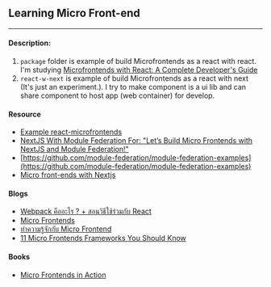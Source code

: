 ## Learning Micro Front-end

---

#### Description:

1. `package` folder is example of build Microfrontends as a react with react. I'm studying [Microfrontends with React: A Complete Developer's Guide](https://www.udemy.com/course/microfrontend-course/)
2. `react-w-next` is example of build Microfrontends as a react with next (It's just an experiment.). I try to make component is a ui lib and can share component to host app (web container) for develop.

#### Resource

- [Example react-microfrontends](https://github.com/ranyelhousieny/react-microfrontends)
- [NextJS With Module Federation For: "Let’s Build Micro Frontends with NextJS and Module Federation!"](https://github.com/hamatoyogi/next-mf-blogpost)
- [https://github.com/module-federation/module-federation-examples](https://github.com/module-federation/module-federation-examples)
- [Micro front-ends with Nextjs](https://github.com/schalela/mf-nextjs)

#### Blogs

- [Webpack คืออะไร ? + สอนวิธีใช้ร่วมกับ React](https://medium.com/siamhtml/webpack-%E0%B8%84%E0%B8%B7%E0%B8%AD%E0%B8%AD%E0%B8%B0%E0%B9%84%E0%B8%A3-%E0%B8%AA%E0%B8%AD%E0%B8%99%E0%B8%A7%E0%B8%B4%E0%B8%98%E0%B8%B5%E0%B9%83%E0%B8%8A%E0%B9%89%E0%B8%A3%E0%B9%88%E0%B8%A7%E0%B8%A1%E0%B8%81%E0%B8%B1%E0%B8%9A-react-867c52704f19)
- [Micro Frontends](https://martinfowler.com/articles/micro-frontends.html)
- [ทำความรู้จักกับ Micro Frontend](https://medium.com/devspree/%E0%B8%97%E0%B8%B3%E0%B8%84%E0%B8%A7%E0%B8%B2%E0%B8%A1%E0%B8%A3%E0%B8%B9%E0%B9%89%E0%B8%88%E0%B8%B1%E0%B8%81%E0%B8%81%E0%B8%B1%E0%B8%9A-micro-frontend-ffe9887499fa)
- [11 Micro Frontends Frameworks You Should Know](https://itnext.io/11-micro-frontends-frameworks-you-should-know-b66913b9cd20)

#### Books

- [Micro Frontends in Action](https://livebook.manning.com/book/micro-frontends-in-action/chapter-1/31)
